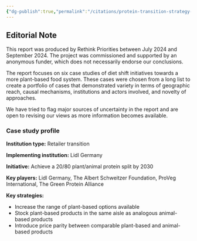 ```yaml
---
{"dg-publish":true,"permalink":"/citations/protein-transition-strategy-lidl-germany-s-quantifiable-approach-to-sustainable-retail-rethink-priorities/","tags":["retailers"],"created":"2025-10-23T11:14:45.544+01:00","updated":"2025-10-23T11:14:45.571+01:00"}
---
```


## Editorial Note
This report was produced by Rethink Priorities between July 2024 and September 2024. The project was commissioned and supported by an anonymous funder, which does not necessarily endorse our conclusions.

The report focuses on six case studies of diet shift initiatives towards a more plant-based food system. These cases were chosen from a long list to create a portfolio of cases that demonstrated variety in terms of geographic reach, causal mechanisms, institutions and actors involved, and novelty of approaches.

We have tried to flag major sources of uncertainty in the report and are open to revising our views as more information becomes available.

### Case study profile
**Institution type:** Retailer transition

**Implementing institution:** Lidl Germany

**Initiative:** Achieve a 20/80 plant/animal protein split by 2030

**Key players:** Lidl Germany, The Albert Schweitzer Foundation, ProVeg International, The Green Protein Alliance

**Key strategies:**

*   Increase the range of plant-based options available
*   Stock plant-based products in the same aisle as analogous animal-based products
*   Introduce price parity between comparable plant-based and animal-based products